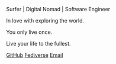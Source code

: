 Surfer | Digital Nomad | Software Engineer

In love with exploring the world.

You only live once.

Live your life to the fullest.

[GitHub](https://github.com/kahakai)
[Fediverse](https://hachyderm.io/@kahakai)
[Email](mailto:hi@kahakai.me)
